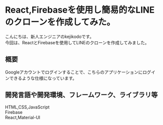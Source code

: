 # React,Firebaseを使用し簡易的なLINEのクローンを作成してみた。
こんにちは、新人エンジニアのkejikodoです。       
今回は、ReactとFirebaseを使用してLINEのクローンを作成してみました。    

## 概要
Googleアカウントでログインすることで、こちらのアプリケーションにログインできるような仕様になっています。    

## 開発言語や開発環境、フレームワーク、ライブラリ等
HTML,CSS,JavaScript    
Firebase     
React,Material-UI     
